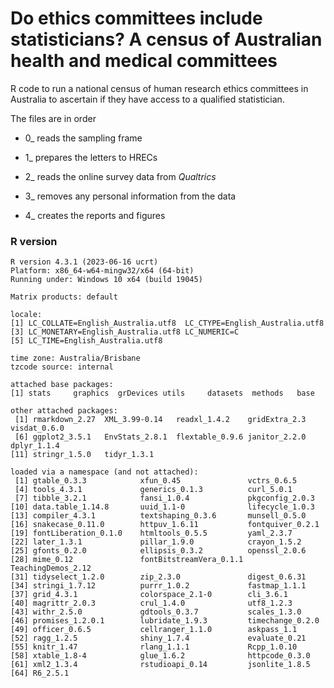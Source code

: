 # Do ethics committees include statisticians? A census of Australian health and medical committees

R code to run a national census of human research ethics committees in Australia to ascertain if they have access to a qualified statistician.

The files are in order

- 0_ reads the sampling frame

- 1_ prepares the letters to HRECs

- 2_ reads the online survey data from *Qualtrics*

- 3_ removes any personal information from the data

- 4_ creates the reports and figures

### R version

```
R version 4.3.1 (2023-06-16 ucrt)
Platform: x86_64-w64-mingw32/x64 (64-bit)
Running under: Windows 10 x64 (build 19045)

Matrix products: default

locale:
[1] LC_COLLATE=English_Australia.utf8  LC_CTYPE=English_Australia.utf8   
[3] LC_MONETARY=English_Australia.utf8 LC_NUMERIC=C                      
[5] LC_TIME=English_Australia.utf8    

time zone: Australia/Brisbane
tzcode source: internal

attached base packages:
[1] stats     graphics  grDevices utils     datasets  methods   base     

other attached packages:
 [1] rmarkdown_2.27  XML_3.99-0.14   readxl_1.4.2    gridExtra_2.3   visdat_0.6.0   
 [6] ggplot2_3.5.1   EnvStats_2.8.1  flextable_0.9.6 janitor_2.2.0   dplyr_1.1.4    
[11] stringr_1.5.0   tidyr_1.3.1    

loaded via a namespace (and not attached):
 [1] gtable_0.3.3            xfun_0.45               vctrs_0.6.5            
 [4] tools_4.3.1             generics_0.1.3          curl_5.0.1             
 [7] tibble_3.2.1            fansi_1.0.4             pkgconfig_2.0.3        
[10] data.table_1.14.8       uuid_1.1-0              lifecycle_1.0.3        
[13] compiler_4.3.1          textshaping_0.3.6       munsell_0.5.0          
[16] snakecase_0.11.0        httpuv_1.6.11           fontquiver_0.2.1       
[19] fontLiberation_0.1.0    htmltools_0.5.5         yaml_2.3.7             
[22] later_1.3.1             pillar_1.9.0            crayon_1.5.2           
[25] gfonts_0.2.0            ellipsis_0.3.2          openssl_2.0.6          
[28] mime_0.12               fontBitstreamVera_0.1.1 TeachingDemos_2.12     
[31] tidyselect_1.2.0        zip_2.3.0               digest_0.6.31          
[34] stringi_1.7.12          purrr_1.0.2             fastmap_1.1.1          
[37] grid_4.3.1              colorspace_2.1-0        cli_3.6.1              
[40] magrittr_2.0.3          crul_1.4.0              utf8_1.2.3             
[43] withr_2.5.0             gdtools_0.3.7           scales_1.3.0           
[46] promises_1.2.0.1        lubridate_1.9.3         timechange_0.2.0       
[49] officer_0.6.5           cellranger_1.1.0        askpass_1.1            
[52] ragg_1.2.5              shiny_1.7.4             evaluate_0.21          
[55] knitr_1.47              rlang_1.1.1             Rcpp_1.0.10            
[58] xtable_1.8-4            glue_1.6.2              httpcode_0.3.0         
[61] xml2_1.3.4              rstudioapi_0.14         jsonlite_1.8.5         
[64] R6_2.5.1
```
